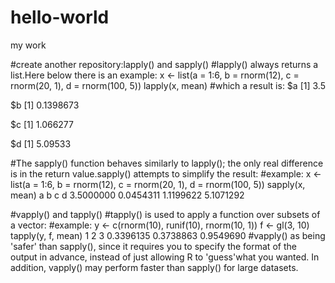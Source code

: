 # hello-world
my work

#create another repository:lapply() and sapply()
#lapply() always returns a list.Here below there is an example:
x <- list(a = 1:6, b = rnorm(12), c = rnorm(20, 1), d = rnorm(100, 5))
lapply(x, mean)
#which a result is:
$a
[1] 3.5

$b
[1] 0.1398673

$c
[1] 1.066277

$d
[1] 5.09533

#The sapply() function behaves similarly to lapply(); the only real difference is in the return value.sapply() attempts to simplify the result:
#example:
x <- list(a = 1:6, b = rnorm(12), c = rnorm(20, 1), d = rnorm(100, 5))
sapply(x, mean)
        a         b         c         d 
3.5000000 0.0454311 1.1199622 5.1071292 

#vapply() and tapply()
#tapply() is used to apply a function over subsets of a vector:
#example:
y <- c(rnorm(10), runif(10), rnorm(10, 1))
f <- gl(3, 10)
tapply(y, f, mean)
        1         2         3 
0.3396135 0.3738863 0.9549690 
#vapply() as being 'safer' than sapply(), since it requires you to specify the format of the output in advance, instead of just allowing R to 'guess'what you wanted. 
In addition, vapply() may perform faster than sapply() for large datasets.




